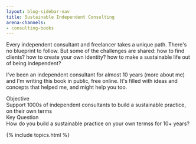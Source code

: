 ```yaml
---
layout: blog-sidebar-nav
title: Sustainable Independent Consulting
arena-channels:
- consulting-books
---
```


<div class="bg-near-white br2 pa3 b--newgreen">


Every independent consultant and freelancer takes a unique path. There's no blueprint to follow. But some of the challenges are shared: how to find clients? how to create your own identity? how to make a sustainable life out of being independent?

I've been an independent consultant for almost 10 years (more about me) and I'm writing this book in public, free online. It's filled with ideas and concepts that helped me, and might help you too.
<div class="flex">
<div class="w-50-l w-100">
<div class="ttu newgreen">
Objective
</div>
Support 1000s of independent consultants to build a sustainable practice, on their own terms
</div>
<div class="w-50-l w-100">
<div class="ttu newgreen">
Key Question
</div>
How do you build a sustainable practice on your own termss for 10+ years?
</div>
</div>



{% include topics.html %}